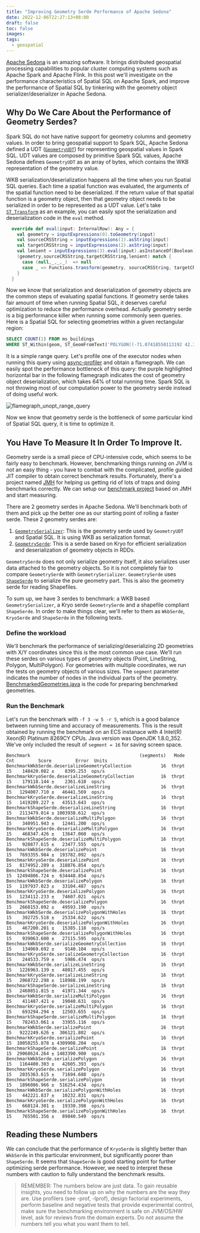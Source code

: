 ```yaml
---
title: "Improving Geometry Serde Performance of Apache Sedona"
date: 2022-12-06T22:27:13+08:00
draft: false
toc: false
images:
tags:
  - geospatial
---
```


[Apache Sedona](https://sedona.apache.org/) is an amazing software. It brings
distributed geospatial processing capabilities to popular cluster computing
systems such as Apache Spark and Apache Flink. In this post we'll investigate
on the performance characteristics of Spatial SQL on Apache Spark, and improve
the performance of Spatial SQL by tinkering with the geometry object
serializer/deserializer in Apache Sedona.

## Why Do We Care About the Performance of Geometry Serdes?

Spark SQL do not have native support for geometry columns and geometry
values. In order to bring geospatial support to Spark SQL, Apache Sedona
defined a UDT
([`GeometryUDT`](https://github.com/apache/incubator-sedona/blob/sedona-1.3.0/sql/src/main/scala/org/apache/spark/sql/sedona_sql/UDT/GeometryUDT.scala))
for representing geospatial values in Spark SQL. UDT values are composed by
primitive Spark SQL values, Apache Sedona defines `GeometryUDT` as an array of
bytes, which contains the WKB representation of the geometry value.

WKB serialization/deserialization happens all the time when you run Spatial SQL
queries. Each time a spatial function was evaluated, the arguments of the
spatial function need to be deserialized. If the return value of that spatial
function is a geometry object, then that geometry object needs to be serialized
in order to be represented as a UDT value. Let's take
[`ST_Transform`](https://github.com/apache/incubator-sedona/blob/sedona-1.3.0/sql/src/main/scala/org/apache/spark/sql/sedona_sql/expressions/Functions.scala#L177-L186)
as an example, you can easily spot the serialization and deserialization code
in the `eval` method.

```scala
  override def eval(input: InternalRow): Any = {
    val geometry = inputExpressions(0).toGeometry(input)
    val sourceCRSString = inputExpressions(1).asString(input)
    val targetCRSString = inputExpressions(2).asString(input)
    val lenient = inputExpressions(3).eval(input).asInstanceOf[Boolean]
    (geometry,sourceCRSString,targetCRSString,lenient) match {
      case (null,_,_,_)  => null
      case _ => Functions.transform(geometry, sourceCRSString, targetCRSString, lenient).toGenericArrayData
    }
  }
```

Now we know that serialization and deserialization of geometry objects are the
common steps of evaluating spatial functions. If geometry serde takes fair
amount of time when running Spatial SQL, it deserves careful optimization to
reduce the performance overhead. Actually geometry serde is a big performance
killer when running some commonly seen queries. Here is a Spatial SQL for
selecting geometries within a given rectangular region:

```sql
SELECT COUNT(1) FROM ms_buildings
WHERE ST_Within(geom, ST_GeomFromText('POLYGON((-71.07418550113192 42.37012196853071,-71.0453463898038 42.37012196853071,-71.0453463898038 42.35096853399424,-71.07418550113192 42.35096853399424,-71.07418550113192 42.37012196853071))'))
```

It is a simple range query. Let's profile one of the executor nodes when
running this query using
[async-profiler](https://github.com/jvm-profiling-tools/async-profiler) and
obtain a flamegraph. We can easily spot the performance bottleneck of this
query: the purple highlighted horizontal bar in the following flamegraph
indicates the cost of geometry object deserialization, which takes 64% of total
running time. Spark SQL is not throwing most of our computation power to the
geometry serde instead of doing useful work.

![flamegraph_unopt_range_query](/flamegraph_unoptimized_range_query.png)

Now we know that geometry serde is the bottleneck of some particular kind of
Spatial SQL query, it is time to optimize it.

## You Have To Measure It In Order To Improve It.

Geometry serde is a small piece of CPU-intensive code, which seems to be fairly
easy to benchmark. However, benchmarking things running on JVM is not an easy
thing - you have to combat with the complicated, profile guided JIT compiler to
obtain correct benchmark results. Fortunately, there's a project named
[JMH](https://github.com/openjdk/jmh) for helping us getting rid of lots of
traps and doing benchmarks correctly. We can setup our [benchmark
project](https://github.com/Kontinuation/play-with-geometry-serde) based on JMH
and start measuring.

There are 2 geometry serdes in Apache Sedona. We'll benchmark both of them and
pick up the better one as our starting point of rolling a faster serde. These 2
geometry serdes are:

1. [`GeometrySerializer`](https://github.com/apache/incubator-sedona/blob/sedona-1.3.0/sql/src/main/scala/org/apache/sedona/sql/utils/GeometrySerializer.scala):
   This is the geometry serde used by `GeometryUDT` and Spatial SQL. It is using
   WKB as serialization format.
2. [`GeometrySerde`](https://github.com/apache/incubator-sedona/blob/sedona-1.3.0/core/src/main/java/org/apache/sedona/core/geometryObjects/GeometrySerde.java): This is a serde based on Kryo for efficient serialization and deserialization of geometry objects in RDDs.

`GeometrySerde` does not only serialize geometry itself, it also serializes
user data attached to the geometry objects. So it is not completely fair to
compare `GeometrySerde` with `GeometrySerializer`. `GeometrySerde` uses
[`ShapeSerde`](https://github.com/apache/incubator-sedona/blob/sedona-1.3.0/core/src/main/java/org/apache/sedona/core/formatMapper/shapefileParser/parseUtils/shp/ShapeSerde.java)
to serialize the pure geometry part. This is also the geometry serde for
reading Shapefiles.

To sum up, we have 3 serdes to benchmark: a WKB based `GeometrySerializer`, a
Kryo serde `GeometrySerde` and a shapefile compliant `ShapeSerde`. In order to
make things clear, we'll refer to them as `WkbSerde`, `KryoSerde` and
`ShapeSerde` in the following texts.

### Define the workload

We'll benchmark the performance of serializing/deserializing 2D geometries with
X/Y coordinates since this is the most common use case. We'll run these serdes
on various types of geometry objects (Point, LineString, Polygon,
MultiPolygon). For geometries with multiple coordinates, we run the tests on
geometry objects of various sizes. The `segment` parameter indicates the number
of nodes in the individual parts of the
geometry. [BenchmarkedGeometries.java](https://github.com/Kontinuation/play-with-geometry-serde/blob/main/src/jmh/java/com/spatialx/BenchmarkedGeometries.java)
is the code for preparing benchmarked geometries.

### Run the Benchmark

Let's run the benchmark with `-f 3 -w 5 -r 5`, which is a good balance between
running time and accuracy of measurements. This is the result obtained by
running the benchmark on an ECS instanace with 4 Intel(R) Xeon(R) Platinum
8269CY CPUs. Java version was OpenJDK 1.8.0_352. We've only included the result
of `segment = 16` for saving screen space.

```
Benchmark                                         (segments)   Mode  Cnt         Score         Error  Units
BenchmarkWkbSerde.deserializeGeometryCollection           16  thrpt   15    148420.082 ±    8395.253  ops/s
BenchmarkKryoSerde.deserializeGeometryCollection          16  thrpt   15    179118.144 ±    2361.610  ops/s
BenchmarkWkbSerde.deserializeLineString                   16  thrpt   15   1294007.710 ±   46441.569  ops/s
BenchmarkKryoSerde.deserializeLineString                  16  thrpt   15   1419209.227 ±   43513.643  ops/s
BenchmarkShapeSerde.deserializeLineString                 16  thrpt   15   2113479.014 ± 1003938.612  ops/s
BenchmarkWkbSerde.deserializeMultiPolygon                 16  thrpt   15    340951.943 ±   12441.200  ops/s
BenchmarkKryoSerde.deserializeMultiPolygon                16  thrpt   15    468347.426 ±   13647.060  ops/s
BenchmarkShapeSerde.deserializeMultiPolygon               16  thrpt   15    928877.615 ±   23477.555  ops/s
BenchmarkWkbSerde.deserializePoint                        16  thrpt   15   7693355.984 ±  193782.092  ops/s
BenchmarkKryoSerde.deserializePoint                       16  thrpt   15   8174952.289 ±  318876.854  ops/s
BenchmarkShapeSerde.deserializePoint                      16  thrpt   15  12494806.724 ±  634448.854  ops/s
BenchmarkWkbSerde.deserializePolygon                      16  thrpt   15   1197937.023 ±   33104.487  ops/s
BenchmarkKryoSerde.deserializePolygon                     16  thrpt   15   1234112.233 ±   74607.021  ops/s
BenchmarkShapeSerde.deserializePolygon                    16  thrpt   15   2668153.092 ±   49593.190  ops/s
BenchmarkWkbSerde.deserializePolygonWithHoles             16  thrpt   15    392725.518 ±   25334.622  ops/s
BenchmarkKryoSerde.deserializePolygonWithHoles            16  thrpt   15    467200.201 ±   15385.118  ops/s
BenchmarkShapeSerde.deserializePolygonWithHoles           16  thrpt   15    939063.600 ±   27115.595  ops/s
BenchmarkWkbSerde.serializeGeometryCollection             16  thrpt   15    134069.692 ±    9140.104  ops/s
BenchmarkKryoSerde.serializeGeometryCollection            16  thrpt   15    244533.759 ±    5986.474  ops/s
BenchmarkWkbSerde.serializeLineString                     16  thrpt   15   1226963.139 ±   48017.455  ops/s
BenchmarkKryoSerde.serializeLineString                    16  thrpt   15   2068722.298 ±  118988.199  ops/s
BenchmarkShapeSerde.serializeLineString                   16  thrpt   15   2460851.815 ±   41971.344  ops/s
BenchmarkWkbSerde.serializeMultiPolygon                   16  thrpt   15    411487.421 ±   19040.631  ops/s
BenchmarkKryoSerde.serializeMultiPolygon                  16  thrpt   15    693294.294 ±   12503.655  ops/s
BenchmarkShapeSerde.serializeMultiPolygon                 16  thrpt   15    782453.061 ±   33955.116  ops/s
BenchmarkWkbSerde.serializePoint                          16  thrpt   15   9222249.626 ±  306121.802  ops/s
BenchmarkKryoSerde.serializePoint                         16  thrpt   15  10050255.878 ± 4309908.204  ops/s
BenchmarkShapeSerde.serializePoint                        16  thrpt   15  29068624.264 ± 1483390.980  ops/s
BenchmarkWkbSerde.serializePolygon                        16  thrpt   15   1164400.303 ±   42605.393  ops/s
BenchmarkKryoSerde.serializePolygon                       16  thrpt   15   2035363.615 ±   71694.688  ops/s
BenchmarkShapeSerde.serializePolygon                      16  thrpt   15   1896086.966 ±  516254.434  ops/s
BenchmarkWkbSerde.serializePolygonWithHoles               16  thrpt   15    442221.837 ±   10232.831  ops/s
BenchmarkKryoSerde.serializePolygonWithHoles              16  thrpt   15    660124.301 ±   19330.398  ops/s
BenchmarkShapeSerde.serializePolygonWithHoles             16  thrpt   15    765501.356 ±   89840.549  ops/s
```

## Reading these Numbers

We can conclude that the performance of `KryoSerde` is slightly better than
`WkbSerde` in this particular environment, but significantly poorer than
`ShapeSerde`. It seems that `ShapeSerde` is good starting point for further
optimizing serde performance. However, we need to interpret these numbers with
caution to fully understand the benchmark results.

> REMEMBER: The numbers below are just data. To gain reusable insights, you
need to follow up on why the numbers are the way they are. Use profilers (see
-prof, -lprof), design factorial experiments, perform baseline and negative
tests that provide experimental control, make sure the benchmarking environment
is safe on JVM/OS/HW level, ask for reviews from the domain experts.  Do not
assume the numbers tell you what you want them to tell.
